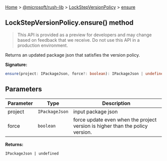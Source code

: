 [Home](./index) &gt; [@microsoft/rush-lib](./rush-lib.md) &gt; [LockStepVersionPolicy](./rush-lib.lockstepversionpolicy.md) &gt; [ensure](./rush-lib.lockstepversionpolicy.ensure.md)

## LockStepVersionPolicy.ensure() method

> This API is provided as a preview for developers and may change based on feedback that we receive. Do not use this API in a production environment.
> 

Returns an updated package json that satisfies the version policy.

<b>Signature:</b>

```typescript
ensure(project: IPackageJson, force?: boolean): IPackageJson | undefined;
```

## Parameters

|  Parameter | Type | Description |
|  --- | --- | --- |
|  project | `IPackageJson` | input package json |
|  force | `boolean` | force update even when the project version is higher than the policy version. |

<b>Returns:</b>

`IPackageJson | undefined`


